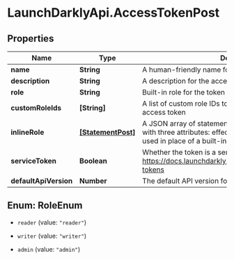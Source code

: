 # LaunchDarklyApi.AccessTokenPost

## Properties

Name | Type | Description | Notes
------------ | ------------- | ------------- | -------------
**name** | **String** | A human-friendly name for the access token | [optional] 
**description** | **String** | A description for the access token | [optional] 
**role** | **String** | Built-in role for the token | [optional] 
**customRoleIds** | **[String]** | A list of custom role IDs to use as access limits for the access token | [optional] 
**inlineRole** | [**[StatementPost]**](StatementPost.md) | A JSON array of statements represented as JSON objects with three attributes: effect, resources, actions. May be used in place of a built-in or custom role. | [optional] 
**serviceToken** | **Boolean** | Whether the token is a service token https://docs.launchdarkly.com/home/account/api#service-tokens | [optional] 
**defaultApiVersion** | **Number** | The default API version for this token | [optional] 



## Enum: RoleEnum


* `reader` (value: `"reader"`)

* `writer` (value: `"writer"`)

* `admin` (value: `"admin"`)




